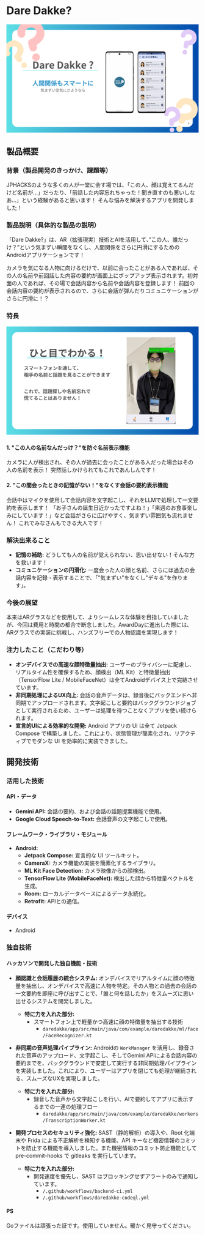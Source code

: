 # Dare Dakke?

![Dare Dakke?](samune.png)

## 製品概要

### 背景（製品開発のきっかけ、課題等）

JPHACKSのような多くの人が一堂に会す場では、「この人、顔は覚えてるんだけど名前が…」だったり、「前話した内容忘れちゃった！聞き直すのも悪いしなあ…」という経験があると思います！
そんな悩みを解決するアプリを開発しました！

### 製品説明（具体的な製品の説明）

「Dare Dakke?」は、AR（拡張現実）技術とAIを活用して、”この人、誰だっけ？”という気まずい瞬間をなくし、人間関係をさらに円滑にするためのAndroidアプリケーションです！

カメラを気になる人物に向けるだけで、以前に会ったことがある人であれば、その人の名前や前回話した内容の要約が画面上にポップアップ表示されます。初対面の人であれば、その場で会話内容から名前や会話内容を登録します！
前回の会話内容の要約が表示されるので、さらに会話が弾んだりコミュニケーションがさらに円滑に！？

### 特長

![Dare Dakke?機能紹介](kinou.png)

#### 1. "この人の名前なんだっけ？"を防ぐ名前表示機能

カメラに人が検出され、その人が過去に会ったことがある人だった場合はその人の名前を表示！
突然話しかけられてもこれであんしんです！

#### 2. "この間会ったときの記憶がない！"をなくす会話の要約表示機能

会話中はマイクを使用して会話内容を文字起こし、それをLLMで処理して一文要約を表示します！
「お子さんの誕生日近かったですよね！」「来週のお食事楽しみにしています！」など会話がさらに広げやすく、気まずい雰囲気も流れません！
これでみなさんもできる大人です！


### 解決出来ること

-   **記憶の補助:** どうしても人の名前が覚えられない、思い出せない！そんな方を救います！
-   **コミュニケーションの円滑化:** 一度会った人の顔と名前、さらには過去の会話内容を記録・表示することで、「"気まずい"をなくし"デキる"を作ります」。

### 今後の展望

本来はARグラスなどを使用して、よりシームレスな体験を目指していましたが、今回は費用と時間の都合で断念しました。AwardDayに進出した際には、ARグラスでの実装に挑戦し、ハンズフリーでの人物認識を実現します！

### 注力したこと（こだわり等）

-   **オンデバイスでの高速な顔特徴量抽出:** ユーザーのプライバシーに配慮し、リアルタイム性を確保するため、顔検出（ML Kit）と特徴量抽出（TensorFlow Lite / MobileFaceNet）は全てAndroidデバイス上で完結させています。
-   **非同期処理によるUX向上:** 会話の音声データは、録音後にバックエンドへ非同期でアップロードされます。文字起こしと要約はバックグラウンドジョブとして実行されるため、ユーザーは処理を待つことなくアプリを使い続けられます。
-   **宣言的UIによる効率的な開発:** Android アプリの UI は全て Jetpack Compose で構築しました。これにより、状態管理が簡素化され、リアクティブでモダンな UI を効率的に実装できました。

## 開発技術

### 活用した技術

#### API・データ

-   **Gemini API:** 会話の要約、および会話の話題提案機能で使用。
-   **Google Cloud Speech-to-Text:** 会話音声の文字起こしで使用。

#### フレームワーク・ライブラリ・モジュール

-   **Android:**
    -   **Jetpack Compose:** 宣言的な UI ツールキット。
    -   **CameraX:** カメラ機能の実装を簡素化するライブラリ。
    -   **ML Kit Face Detection:** カメラ映像からの顔検出。
    -   **TensorFlow Lite (MobileFaceNet):** 検出した顔から特徴量ベクトルを生成。
    -   **Room:** ローカルデータベースによるデータ永続化。
    -   **Retrofit:** APIとの通信。

#### デバイス

-   Android

### 独自技術

#### ハッカソンで開発した独自機能・技術

-   **顔認識と会話履歴の統合システム:** オンデバイスでリアルタイムに顔の特徴量を抽出し、オンデバイスで高速に人物を特定。その人物との過去の会話の一文要約を即座に呼び出すことで、「誰と何を話したか」をスムーズに思い出せるシステムを開発しました。
    -   **特に力を入れた部分:**
        -   スマートフォン上で軽量かつ高速に顔の特徴量を抽出する技術
            -   `daredakke/app/src/main/java/com/example/daredakke/ml/face/FaceRecognizer.kt`

-   **非同期の音声処理パイプライン:** Androidの `WorkManager` を活用し、録音された音声のアップロード、文字起こし、そしてGemini APIによる会話内容の要約までを、バックグラウンドで安定して実行する非同期処理パイプラインを実装しました。これにより、ユーザーはアプリを閉じても処理が継続される、スムーズなUXを実現しました。
    -   **特に力を入れた部分:**
        -   録音した音声から文字起こしを行い、AIで要約してアプリに表示するまでの一連の処理フロー
            -   `daredakke/app/src/main/java/com/example/daredakke/workers/TranscriptionWorker.kt`

- **開発プロセスのセキュリティ強化:** SAST（静的解析）の導入や、Root 化端末や Frida による不正解析を検知する機能、API キーなど機密情報のコミットを防止する機能を導入しました。また機密情報のコミット防止機能として pre-commit-hooks で gitleaks を実行しています。
  - **特に力を入れた部分:**
    - 開発速度を優先し、SAST はブロッキングせずアラートのみで通知しています。
      - `/.github/workflows/backend-ci.yml`
      - `/.github/workflows/daredakke-codeql.yml`


#### PS

Goファイルは頑張った証です。使用していません。暖かく見守ってください。